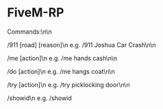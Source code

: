 # FiveM-RP

Commands:\n\n

/911 [road] [reason]\n
e.g. /911 Joshua Car Crash\n\n

/me [action]\n
e.g. /me hands cash\n\n

/do [action]\n
e.g. /me hangs coat\n\n

/try [action]\n
e.g. /try picklocking door\n\n

/showid\n
e.g. /showid
